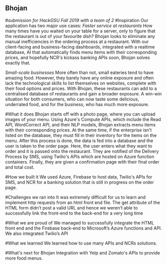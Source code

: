 ## Bhojan
#_submission for HackGSU Fall 2019 with a team of 2_
#Inspiration
Our application has two major use cases: 
_Faster service at restaurants_
How many times have you waited on your table for a server, only to figure that the restaurant is out of your favourite dish? Bhojan looks to eliminate any manual inefficiencies in the ordering process at a restaurant. With our client-facing and business-facing dashboards, integrated with a realtime database, AI that automatically finds menu items with their corresponding prices, and hopefully NCR's kickass banking APIs soon, Bhojan solves exactly that.

_Small-scale businesses_
More often than not, small eateries tend to have amazing food. However, they barely have any online exposure and often lack the technological skills to list themselves on websites, complete with their food options and prices. With Bhojan, these restaurants can add to a centralised database of restaurants and gain a broader exposure. A win-win situation for both consumers, who can now taste some delicious, underrated food, and for the business, who has much more exposure.

#What it does
Bhojan starts off with a photo page, where you can upload images of your menu. Using Azure's Compute APIs, which include the Read API, WordCorrect API, and their NLP models, Bhojan extracts menu items with their corresponding prices. At the same time, if the enterprise isn't listed on the database, they must fill in their inventory for the items on the menu. After this process is done, the data is fed into a database and the user is taken to the order page. Here, the user enters what they want to order and it is passed onto the restaurant. They are notified of the Delivery Process by SMS, using Twilio's APIs which are hosted on Azure function containers. Finally, they are given a confirmation page with their final order and total cost.

#How we built it
We used Azure, Firebase to host data, Twilio's APIs for SMS, and NCR for a banking solution that is still in progress on the order page.

#Challenges we ran into
It was extremely difficult for us to learn and implement http requests from an html front end file. The get attribute of the HTML form didn’t post a valid URL and hence we weren’t able to successfully link the front-end to the back-end for a very long time

#What we are proud of
We managed to successfully integrate the HTML front end and the Firebase back-end to Microsoft’s Azure functions and API. We also integrated Twilio’s API

#What we learned
We learned how to use many APIs and NCRs solutions.

#What's next for Bhojan
Integration with Yelp and Zomato's APIs to provide more food menus.
